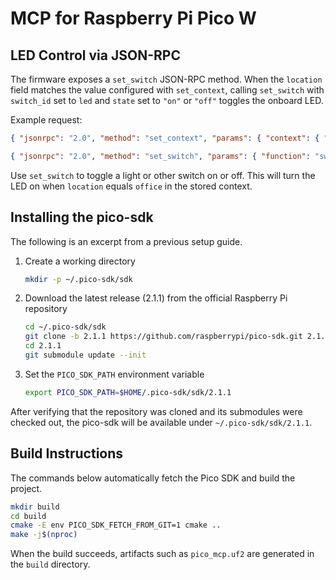# MCP for Raspberry Pi Pico W

## LED Control via JSON-RPC

The firmware exposes a `set_switch` JSON-RPC method. When the `location` field matches the value configured with `set_context`, calling `set_switch` with `switch_id` set to `led` and `state` set to `"on"` or `"off"` toggles the onboard LED.

Example request:

```json
{ "jsonrpc": "2.0", "method": "set_context", "params": { "context": { "switch_servers": { "servers": [ { "location": "kitchen", "url": "http://192.168.1.101:8080" } ] } } }, "id": 1 }
```

```json
{ "jsonrpc": "2.0", "method": "set_switch", "params": { "function": "switch_control.set_state", "switch_id": "main_light", "state": "on", "location": "kitchen" }, "id": 2 }
```

Use `set_switch` to toggle a light or other switch on or off. This will turn the LED on when `location` equals `office` in the stored context.

## Installing the pico-sdk

The following is an excerpt from a previous setup guide.

1. Create a working directory
   ```bash
   mkdir -p ~/.pico-sdk/sdk
   ```
2. Download the latest release (2.1.1) from the official Raspberry Pi repository
   ```bash
   cd ~/.pico-sdk/sdk
   git clone -b 2.1.1 https://github.com/raspberrypi/pico-sdk.git 2.1.1
   cd 2.1.1
   git submodule update --init
   ```
3. Set the `PICO_SDK_PATH` environment variable
   ```bash
   export PICO_SDK_PATH=$HOME/.pico-sdk/sdk/2.1.1
   ```

After verifying that the repository was cloned and its submodules were checked out,
the pico-sdk will be available under `~/.pico-sdk/sdk/2.1.1`.

## Build Instructions

The commands below automatically fetch the Pico SDK and build the project.

```bash
mkdir build
cd build
cmake -E env PICO_SDK_FETCH_FROM_GIT=1 cmake ..
make -j$(nproc)
```

When the build succeeds, artifacts such as `pico_mcp.uf2` are generated in the
`build` directory.
